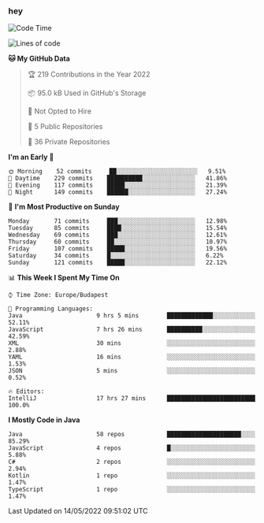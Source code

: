 ### hey

<!--START_SECTION:waka-->
![Code Time](http://img.shields.io/badge/Code%20Time-753%20hrs%202%20mins-blue)

![Lines of code](https://img.shields.io/badge/From%20Hello%20World%20I%27ve%20Written-495%20Thousand%20lines%20of%20code-blue)

**🐱 My GitHub Data** 

> 🏆 219 Contributions in the Year 2022
 > 
> 📦 95.0 kB Used in GitHub's Storage 
 > 
> 🚫 Not Opted to Hire
 > 
> 📜 5 Public Repositories 
 > 
> 🔑 36 Private Repositories  
 > 
**I'm an Early 🐤** 

```text
🌞 Morning    52 commits     ██░░░░░░░░░░░░░░░░░░░░░░░   9.51% 
🌆 Daytime    229 commits    ██████████░░░░░░░░░░░░░░░   41.86% 
🌃 Evening    117 commits    █████░░░░░░░░░░░░░░░░░░░░   21.39% 
🌙 Night      149 commits    ██████░░░░░░░░░░░░░░░░░░░   27.24%

```
📅 **I'm Most Productive on Sunday** 

```text
Monday       71 commits     ███░░░░░░░░░░░░░░░░░░░░░░   12.98% 
Tuesday      85 commits     ████░░░░░░░░░░░░░░░░░░░░░   15.54% 
Wednesday    69 commits     ███░░░░░░░░░░░░░░░░░░░░░░   12.61% 
Thursday     60 commits     ██░░░░░░░░░░░░░░░░░░░░░░░   10.97% 
Friday       107 commits    █████░░░░░░░░░░░░░░░░░░░░   19.56% 
Saturday     34 commits     █░░░░░░░░░░░░░░░░░░░░░░░░   6.22% 
Sunday       121 commits    █████░░░░░░░░░░░░░░░░░░░░   22.12%

```


📊 **This Week I Spent My Time On** 

```text
⌚︎ Time Zone: Europe/Budapest

💬 Programming Languages: 
Java                     9 hrs 5 mins        █████████████░░░░░░░░░░░░   52.11% 
JavaScript               7 hrs 26 mins       ██████████░░░░░░░░░░░░░░░   42.59% 
XML                      30 mins             ░░░░░░░░░░░░░░░░░░░░░░░░░   2.88% 
YAML                     16 mins             ░░░░░░░░░░░░░░░░░░░░░░░░░   1.53% 
JSON                     5 mins              ░░░░░░░░░░░░░░░░░░░░░░░░░   0.52%

🔥 Editors: 
IntelliJ                 17 hrs 27 mins      █████████████████████████   100.0%

```

**I Mostly Code in Java** 

```text
Java                     58 repos            █████████████████████░░░░   85.29% 
JavaScript               4 repos             █░░░░░░░░░░░░░░░░░░░░░░░░   5.88% 
C#                       2 repos             ░░░░░░░░░░░░░░░░░░░░░░░░░   2.94% 
Kotlin                   1 repo              ░░░░░░░░░░░░░░░░░░░░░░░░░   1.47% 
TypeScript               1 repo              ░░░░░░░░░░░░░░░░░░░░░░░░░   1.47%

```



 Last Updated on 14/05/2022 09:51:02 UTC
<!--END_SECTION:waka-->
